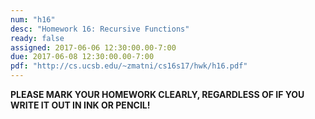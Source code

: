 ```yaml
---
num: "h16"
desc: "Homework 16: Recursive Functions"
ready: false
assigned: 2017-06-06 12:30:00.00-7:00
due: 2017-06-08 12:30:00.00-7:00
pdf: "http://cs.ucsb.edu/~zmatni/cs16s17/hwk/h16.pdf"
---
```

<b>PLEASE MARK YOUR HOMEWORK CLEARLY, REGARDLESS OF IF YOU WRITE IT OUT IN INK OR PENCIL!</b>

<div markdown="1">


</div>
